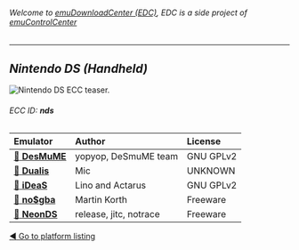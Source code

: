 ###### Welcome to [emuDownloadCenter (EDC)](https://github.com/PhoenixInteractiveNL/emuDownloadCenter/wiki/), EDC is a side project of [emuControlCenter](https://github.com/PhoenixInteractiveNL/emuControlCenter/wiki/)
***
## _Nintendo DS (Handheld)_
![](https://raw.githubusercontent.com/wiki/PhoenixInteractiveNL/emuDownloadCenter/images_platform/ecc_nds_teaser.png "Nintendo DS ECC teaser.")
###### ECC ID: **nds**

| Emulator   | Author      | License     |
|:-----------|:------------|:------------|
| [:file_folder: **DesMuME**](https://github.com/PhoenixInteractiveNL/emuDownloadCenter/wiki/Emulator-desmume#menu) | yopyop, DeSmuME team | GNU GPLv2 |
| [:file_folder: **Dualis**](https://github.com/PhoenixInteractiveNL/emuDownloadCenter/wiki/Emulator-dualis#menu) | Mic | UNKNOWN |
| [:file_folder: **iDeaS**](https://github.com/PhoenixInteractiveNL/emuDownloadCenter/wiki/Emulator-ideas#menu) | Lino and Actarus | GNU GPLv2 |
| [:file_folder: **no$gba**](https://github.com/PhoenixInteractiveNL/emuDownloadCenter/wiki/Emulator-nogba#menu) | Martin Korth | Freeware |
| [:file_folder: **NeonDS**](https://github.com/PhoenixInteractiveNL/emuDownloadCenter/wiki/Emulator-neonds#menu) | release, jitc, notrace | Freeware |

[:arrow_backward: Go to platform listing](https://github.com/PhoenixInteractiveNL/emuDownloadCenter/wiki/EDC-Platform-List)
